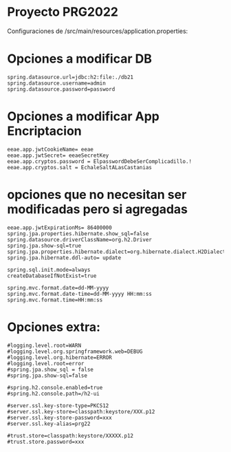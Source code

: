 # Proyecto PRG2022

Configuraciones de /src/main/resources/application.properties:

# Opciones a modificar DB
```
spring.datasource.url=jdbc:h2:file:./db21
spring.datasource.username=admin
spring.datasource.password=password
```
# Opciones a modificar App Encriptacion
```
eeae.app.jwtCookieName= eeae
eeae.app.jwtSecret= eeaeSecretKey
eeae.app.cryptos.password = ElpasswordDebeSerComplicadillo.!
eeae.app.cryptos.salt = EchaleSaltALasCastanias
```
# opciones que no necesitan ser modificadas pero si agregadas
```
eeae.app.jwtExpirationMs= 86400000
spring.jpa.properties.hibernate.show_sql=false
spring.datasource.driverClassName=org.h2.Driver
spring.jpa.show-sql=true
spring.jpa.properties.hibernate.dialect=org.hibernate.dialect.H2Dialect
spring.jpa.hibernate.ddl-auto= update

spring.sql.init.mode=always
createDatabaseIfNotExist=true

spring.mvc.format.date=dd-MM-yyyy
spring.mvc.format.date-time=dd-MM-yyyy HH:mm:ss
spring.mvc.format.time=HH:mm:ss
```

# Opciones extra:
```
#logging.level.root=WARN
#logging.level.org.springframework.web=DEBUG
#logging.level.org.hibernate=ERROR
#logging.level.root=error
#spring.jpa.show_sql = false
#spring.jpa.show-sql=false 

#spring.h2.console.enabled=true
#spring.h2.console.path=/h2-ui

#server.ssl.key-store-type=PKCS12
#server.ssl.key-store=classpath:keystore/XXX.p12
#server.ssl.key-store-password=xxx
#server.ssl.key-alias=prg22

#trust.store=classpath:keystore/XXXXX.p12
#trust.store.password=xxx
```